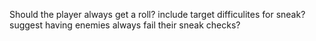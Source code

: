 
Should the player always get a roll? include target difficulites for sneak?
suggest having enemies always fail their sneak checks?